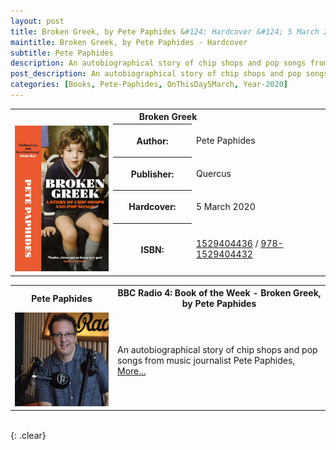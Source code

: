 ```yaml
---
layout: post
title: Broken Greek, by Pete Paphides &#124; Hardcover &#124; 5 March 2020
maintitle: Broken Greek, by Pete Paphides - Hardcover
subtitle: Pete Paphides
description: An autobiographical story of chip shops and pop songs from music journalist Pete Paphides.
post_description: An autobiographical story of chip shops and pop songs from music journalist Pete Paphides.
categories: [Books, Pete-Paphides, OnThisDay5March, Year-2020]
---
```


<table>
<tr id="infobox1"><th colspan="3">Broken Greek</th></tr>
<td rowspan="5" style="text-align: center; width:150px;"><img src="/assets/images/books/Broken Greek.jpg" width="150" /></td>
<tr>
<th style="width:25%;">Author:</th>
<td>Pete Paphides</td>
</tr>
<tr>
<th>Publisher:</th>
<td>Quercus</td>
</tr>
<tr>
<th>Hardcover:</th>
<td>5 March 2020</td>
</tr>
<tr>
<th>ISBN:</th>
<td><a href="https://www.google.co.uk/search?q=isbn+1529404436+&ie=utf-8&oe=utf-8&client=firefox-b-ab&gfe_rd=cr&dcr=0&ei=JKS_Wp3NK6rP8Af8-oaACg">1529404436</a> / <a href="https://www.google.co.uk/search?q=isbn+978-1529404432&ie=utf-8&oe=utf-8&client=firefox-b-ab&gfe_rd=cr&dcr=0&ei=eaS_WonTIqrP8Af8-oaACg">978-1529404432</a></td>
</tr>
</table>

<table>
<tr align="center">
<th>Pete Paphides</th><th>BBC Radio 4: Book of the Week - Broken Greek, by Pete Paphides</th>
</tr>
<tr>
<td style="text-align: center; width:150px;"><img src="/assets/images/BBC-PIDs/480x480/p08c0n14.jpg" width="150" /></td>
<td>An autobiographical story of chip shops and pop songs from music journalist Pete Paphides, <a href="/2020-05-04-book-of-the-week/">More...</a></td>
</tr>
</table>

<br />{: .clear}

